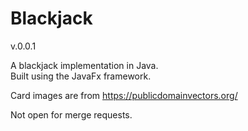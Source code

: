 # Blackjack
v.0.0.1

A blackjack implementation in Java.  
Built using the JavaFx framework.

Card images are from https://publicdomainvectors.org/

Not open for merge requests.